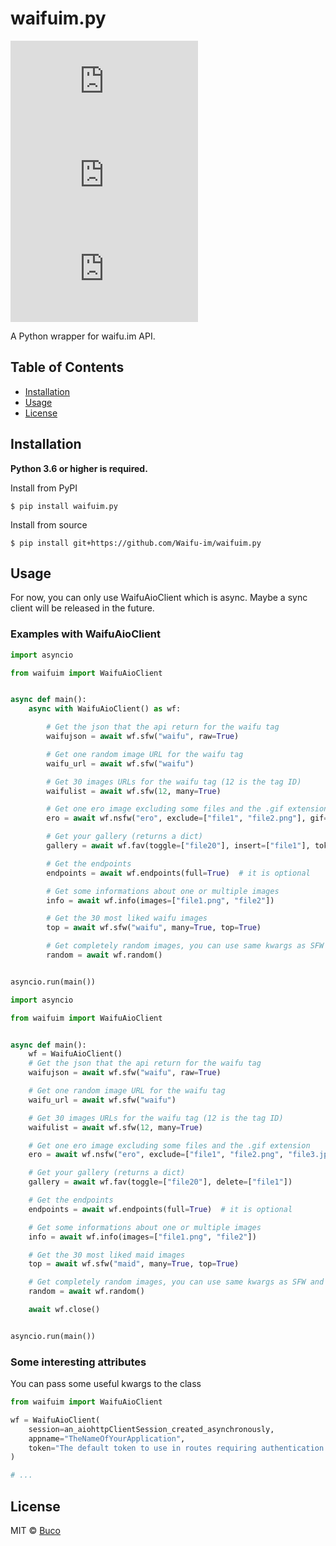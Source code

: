 # waifuim.py
[![PyPI - Python Version](https://img.shields.io/pypi/pyversions/waifuim.py?style=flat-square)](https://pypi.org/project/waifuim.py/)
[![PyPI](https://img.shields.io/pypi/v/waifuim.py?style=flat-square)](https://pypi.org/project/waifuim.py/)
[![License](https://img.shields.io/github/license/Waifu-im/waifuim.py?style=flat-square)](https://github.com/Waifu-im/waifuim.py/blob/main/LICENSE)

A Python wrapper for waifu.im API.

## Table of Contents
- [Installation](#Installation)
- [Usage](#Usage)
- [License](#License)

## Installation
**Python 3.6 or higher is required.**

Install from PyPI
```shell
$ pip install waifuim.py
```

Install from source
```shell
$ pip install git+https://github.com/Waifu-im/waifuim.py
```

## Usage
For now, you can only use WaifuAioClient which is async. Maybe a sync client will be released in the future.

### Examples with WaifuAioClient
```python
import asyncio

from waifuim import WaifuAioClient


async def main():
    async with WaifuAioClient() as wf:

        # Get the json that the api return for the waifu tag
        waifujson = await wf.sfw("waifu", raw=True)

        # Get one random image URL for the waifu tag
        waifu_url = await wf.sfw("waifu")

        # Get 30 images URLs for the waifu tag (12 is the tag ID)
        waifulist = await wf.sfw(12, many=True)

        # Get one ero image excluding some files and the .gif extension
        ero = await wf.nsfw("ero", exclude=["file1", "file2.png"], gif=False)

        # Get your gallery (returns a dict)
        gallery = await wf.fav(toggle=["file20"], insert=["file1"], token="A token")

        # Get the endpoints
        endpoints = await wf.endpoints(full=True)  # it is optional

        # Get some informations about one or multiple images
        info = await wf.info(images=["file1.png", "file2"])

        # Get the 30 most liked waifu images
        top = await wf.sfw("waifu", many=True, top=True)

        # Get completely random images, you can use same kwargs as SFW and NSFW
        random = await wf.random()


asyncio.run(main())
```

```python
import asyncio

from waifuim import WaifuAioClient


async def main():
    wf = WaifuAioClient()
    # Get the json that the api return for the waifu tag
    waifujson = await wf.sfw("waifu", raw=True)

    # Get one random image URL for the waifu tag
    waifu_url = await wf.sfw("waifu")

    # Get 30 images URLs for the waifu tag (12 is the tag ID)
    waifulist = await wf.sfw(12, many=True)

    # Get one ero image excluding some files and the .gif extension
    ero = await wf.nsfw("ero", exclude=["file1", "file2.png", "file3.jpeg"], gif=False)

    # Get your gallery (returns a dict)
    gallery = await wf.fav(toggle=["file20"], delete=["file1"])

    # Get the endpoints
    endpoints = await wf.endpoints(full=True)  # it is optional

    # Get some informations about one or multiple images
    info = await wf.info(images=["file1.png", "file2"])

    # Get the 30 most liked maid images
    top = await wf.sfw("maid", many=True, top=True)

    # Get completely random images, you can use same kwargs as SFW and NSFW
    random = await wf.random()

    await wf.close()


asyncio.run(main())
```

### Some interesting attributes
You can pass some useful kwargs to the class

```python
from waifuim import WaifuAioClient

wf = WaifuAioClient(
    session=an_aiohttpClientSession_created_asynchronously,
    appname="TheNameOfYourApplication",
    token="The default token to use in routes requiring authentication.",
)

# ...
```

## License
MIT © [Buco](https://github.com/Waifu-im/waifuim.py/blob/main/LICENSE)

